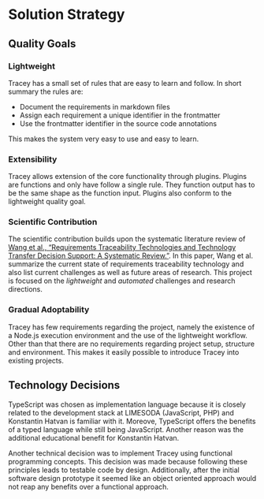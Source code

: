 # Solution Strategy

## Quality Goals

### Lightweight

Tracey has a small set of rules that are easy to learn and follow.
In short summary the rules are:

- Document the requirements in markdown files
- Assign each requirement a unique identifier in the frontmatter
- Use the frontmatter identifier in the source code annotations

This makes the system very easy to use and easy to learn.

### Extensibility

Tracey allows extension of the core functionality through plugins.
Plugins are functions and only have follow a single rule.
They function output has to be the same shape as the function input.
Plugins also conform to the lightweight quality goal.

### Scientific Contribution

The scientific contribution builds upon the systematic literature review of [Wang et al., “Requirements Traceability Technologies and Technology Transfer Decision Support: A Systematic Review.”](https://www.sciencedirect.com/science/article/abs/pii/S0164121218301754). 
In this paper, Wang et al. summarize the current state of requirements traceability technology and also list current challenges as well as future areas of research. 
This project is focused on the _lightweight_ and _automated_ challenges and research directions.

### Gradual Adoptability

Tracey has few requirements regarding the project, namely the existence of a Node.js execution environment and the use of the lightweight workflow.
Other than that there are no requirements regarding project setup, structure and environment.
This makes it easily possible to introduce Tracey into existing projects.

## Technology Decisions

TypeScript was chosen as implementation language because it is closely related to the development stack at LIMESODA (JavaScript, PHP) and Konstantin Hatvan is familiar with it. Moreove, TypeScript offers the benefits of a typed language while still being JavaScript. Another reason was the additional educational benefit for Konstantin Hatvan.

Another technical decision was to implement Tracey using functional programming concepts. This decision was made because following these principles leads to testable code by design. Additionally, after the initial software design prototype it seemed like an object oriented approach would not reap any benefits over a functional approach.
